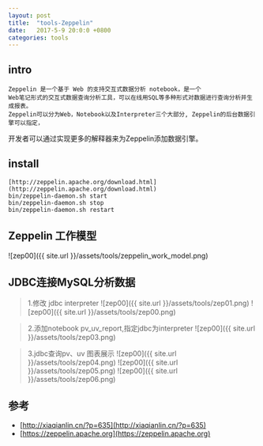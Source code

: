 ```yaml
---
layout: post
title:  "tools-Zeppelin"
date:   2017-5-9 20:0:0 +0800
categories: tools
---
```


## intro
    Zeppelin 是一个基于 Web 的支持交互式数据分析 notebook，是一个
    Web笔记形式的交互式数据查询分析工具，可以在线用SQL等多种形式对数据进行查询分析并生成报表。
    Zeppelin可以分为Web，Notebook以及Interpreter三个大部分, Zeppelin的后台数据引擎可以指定，
   开发者可以通过实现更多的解释器来为Zeppelin添加数据引擎。

## install
    [http://zeppelin.apache.org/download.html](http://zeppelin.apache.org/download.html)  
    bin/zeppelin-daemon.sh start
    bin/zeppelin-daemon.sh stop
    bin/zeppelin-daemon.sh restart

## Zeppelin 工作模型
![zep00]({{ site.url }}/assets/tools/zeppelin_work_model.png)

## JDBC连接MySQL分析数据
>1.修改 jdbc interpreter
![zep00]({{ site.url }}/assets/tools/zep01.png)
![zep00]({{ site.url }}/assets/tools/zep00.png)

>2.添加notebook pv_uv_report,指定jdbc为interpreter
![zep00]({{ site.url }}/assets/tools/zep03.png)

>3.jdbc查询pv、uv 图表展示
![zep00]({{ site.url }}/assets/tools/zep04.png)
![zep00]({{ site.url }}/assets/tools/zep05.png)
![zep00]({{ site.url }}/assets/tools/zep06.png)



## 参考
* [http://xiaqianlin.cn/?p=635](http://xiaqianlin.cn/?p=635)
* [https://zeppelin.apache.org](https://zeppelin.apache.org)